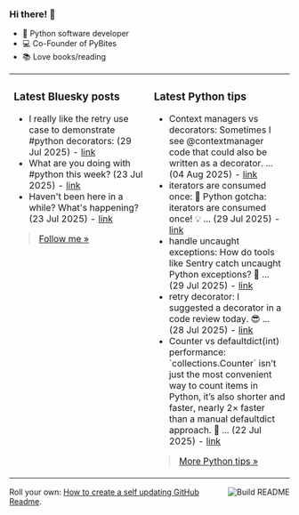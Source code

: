 ### Hi there! 👋

- 🐍 Python software developer
- 💻 Co-Founder of PyBites
- 📚 Love books/reading

<table><tr><td valign="top" width="50%">

### Latest Bluesky posts

<ul>

  <li>
    I really like the retry use case to demonstrate #python decorators: (29 Jul 2025) - <a href="https://bsky.app/profile/bbelderbos.bsky.social/post/3lv3oywuow22l" target="_blank">link</a>
  </li>

  <li>
    What are you doing with #python this week? (23 Jul 2025) - <a href="https://bsky.app/profile/bbelderbos.bsky.social/post/3lun6o6tvyk24" target="_blank">link</a>
  </li>

  <li>
    Haven't been here in a while? What's happening? (23 Jul 2025) - <a href="https://bsky.app/profile/bbelderbos.bsky.social/post/3lun2d5qvwc2l" target="_blank">link</a>
  </li>

</ul>

> <a href="https://bsky.app/profile/bbelderbos.bsky.social" target="_blank">Follow me &raquo;</a>


</td><td valign="top" width="50%">

### Latest Python tips

<ul>

  <li>
    Context managers vs decorators: Sometimes I see @contextmanager code that could also be written as a decorator. ... (04 Aug 2025) - <a href="https://github.com/bbelderbos/bobcodesit/blob/main/notes/20250804143601.md" target="_blank">link</a>
  </li>

  <li>
    iterators are consumed once: 🧠 Python gotcha: iterators are consumed once! 💡 ... (29 Jul 2025) - <a href="https://github.com/bbelderbos/bobcodesit/blob/main/notes/20250729112057.md" target="_blank">link</a>
  </li>

  <li>
    handle uncaught exceptions: How do tools like Sentry catch uncaught Python exceptions? 🐍 ... (29 Jul 2025) - <a href="https://github.com/bbelderbos/bobcodesit/blob/main/notes/20250729111830.md" target="_blank">link</a>
  </li>

  <li>
    retry decorator: I suggested a decorator in a code review today. 😎 ... (28 Jul 2025) - <a href="https://github.com/bbelderbos/bobcodesit/blob/main/notes/20250728142551.md" target="_blank">link</a>
  </li>

  <li>
    Counter vs defaultdict(int) performance: `collections.Counter` isn’t just the most convenient way to count items in Python, it’s also shorter and faster, nearly 2× faster than a manual defaultdict approach. 🏃 ... (22 Jul 2025) - <a href="https://github.com/bbelderbos/bobcodesit/blob/main/notes/20250722185526.md" target="_blank">link</a>
  </li>

</ul>

> <a href="https://github.com/bbelderbos/bobcodesit" target="_blank">More Python tips &raquo;</a>

</td>
</tr></table>

<a href="https://github.com/bbelderbos/bbelderbos/actions" target="_blank"><img src="https://github.com/bbelderbos/bbelderbos/workflows/Daily%20Update/badge.svg" align="right" alt="Build README"></a>Roll your own: <a href="https://pybit.es/articles/how-to-create-a-self-updating-github-readme/" target="_blank">How to create a self updating GitHub Readme</a>.